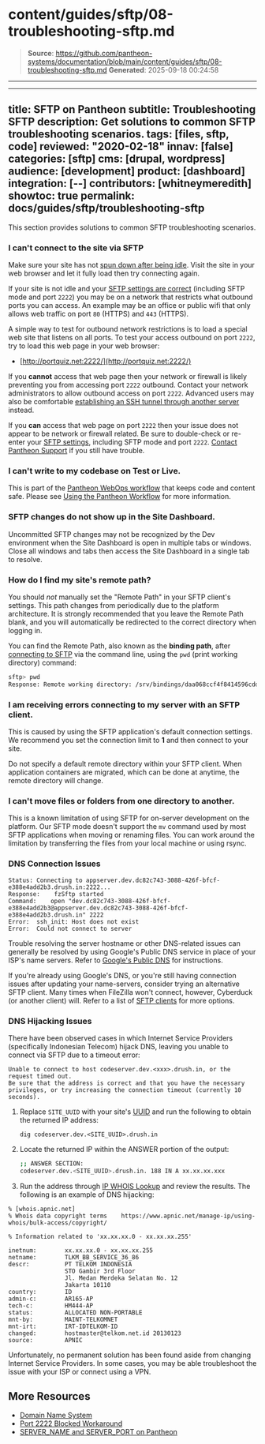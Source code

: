 # content/guides/sftp/08-troubleshooting-sftp.md

> **Source**: https://github.com/pantheon-systems/documentation/blob/main/content/guides/sftp/08-troubleshooting-sftp.md
> **Generated**: 2025-09-18 00:24:58

---

---
title: SFTP on Pantheon
subtitle: Troubleshooting SFTP
description: Get solutions to common SFTP troubleshooting scenarios.
tags: [files, sftp, code]
reviewed: "2020-02-18"
innav: [false]
categories: [sftp]
cms: [drupal, wordpress]
audience: [development]
product: [dashboard]
integration: [--]
contributors: [whitneymeredith]
showtoc: true
permalink: docs/guides/sftp/troubleshooting-sftp
---

This section provides solutions to common SFTP troubleshooting scenarios.

### I can't connect to the site via SFTP

Make sure your site has not [spun down after being idle](/application-containers/#idle-containers). Visit the site in your web browser and let it fully load then try connecting again.

If your site is not idle and your [SFTP settings are correct](/guides/sftp/sftp-connection-info) (including SFTP mode and port `2222`) you may be on a network that restricts what outbound ports you can access. An example may be an office or public wifi that only allows web traffic on port `80` (HTTPS)  and `443` (HTTPS).

A simple way to test for outbound network restrictions is to load a special web site that listens on all ports. To test your access outbound on port `2222`, try to load this web page in your web browser:

- [http://portquiz.net:2222/](http://portquiz.net:2222/)

If you **cannot** access that web page then your network or firewall is likely preventing you from accessing port `2222` outbound. Contact your network administrators to allow outbound access on port `2222`. Advanced users may also be comfortable [establishing an SSH tunnel through another server](/guides/sftp/port-2222) instead.

If you **can** access that web page on port `2222` then your issue does not appear to be network or firewall related. Be sure to double-check or re-enter your [SFTP settings](/guides/sftp/sftp-connection-info), including SFTP mode and port `2222`. [Contact Pantheon Support](/guides/support/contact-support/) if you still have trouble.

### I can't write to my codebase on Test or Live.

This is part of the [Pantheon WebOps workflow](/pantheon-workflow) that keeps code and content safe. Please see [Using the Pantheon Workflow](/pantheon-workflow#understanding-write-permissions-in-test-and-live) for more information.

### SFTP changes do not show up in the Site Dashboard.

Uncommitted SFTP changes may not be recognized by the Dev environment when the Site Dashboard is open in multiple tabs or windows. Close all windows and tabs then access the Site Dashboard in a single tab to resolve.

### How do I find my site's remote path?

<Alert title="Note" type="info">

You should *not* manually set the "Remote Path" in your SFTP client's settings. This path changes from periodically due to the platform architecture. It is strongly recommended that you leave the Remote Path blank, and you will automatically be redirected to the correct directory when logging in.

</Alert>

You can find the Remote Path, also known as the **binding path**, after [connecting to SFTP](#sftp-connection-information) via the command line, using the `pwd` (print working directory) command:

```bash
sftp> pwd
Response: Remote working directory: /srv/bindings/daa068ccf4f8414596cddf5xxxxx
```

### I am receiving errors connecting to my server with an SFTP client.

This is caused by using the SFTP application's default connection settings. We recommend you set the connection limit to **1** and then connect to your site.

Do not specify a default remote directory within your SFTP client. When application containers are migrated, which can be done at anytime, the remote directory will change.

### I can't move files or folders from one directory to another.

This is a known limitation of using SFTP for on-server development on the platform. Our SFTP mode doesn't support the `mv` command used by most SFTP applications when moving or renaming files. You can work around the limitation by transferring the files from your local machine or using rsync.

### DNS Connection Issues

```none
Status: Connecting to appserver.dev.dc82c743-3088-426f-bfcf-e388e4add2b3.drush.in:2222...
Response:    fzSftp started
Command:    open "dev.dc82c743-3088-426f-bfcf-e388e4add2b3@appserver.dev.dc82c743-3088-426f-bfcf-e388e4add2b3.drush.in" 2222
Error:  ssh_init: Host does not exist
Error:  Could not connect to server
```

Trouble resolving the server hostname or other DNS-related issues can generally be resolved by using Google's Public DNS service in place of your ISP's name servers. Refer to [Google's Public DNS](https://developers.google.com/speed/public-dns/) for instructions.

If you're already using Google's DNS, or you're still having connection issues after updating your name-servers, consider trying an alternative SFTP client. Many times when FileZilla won't connect, however, Cyberduck (or another client) will. Refer to a list of [SFTP clients](https://en.wikipedia.org/wiki/Comparison_of_FTP_client_software) for more options.

### DNS Hijacking Issues

There have been observed cases in which Internet Service Providers (specifically Indonesian Telecom) hijack DNS, leaving you unable to connect via SFTP due to a timeout error:

```none
Unable to connect to host codeserver.dev.<xxx>.drush.in, or the request timed out.
Be sure that the address is correct and that you have the necessary privileges, or try increasing the connection timeout (currently 10 seconds).
```

1. Replace `SITE_UUID` with your site's [UUID](/guides/account-mgmt/workspace-sites-teams/sites#retrieve-the-site-uuis) and run the following to obtain the returned IP address:

    ```bash{promptUser: user}
    dig codeserver.dev.<SITE_UUID>.drush.in
    ```

1. Locate the returned IP within the ANSWER portion of the output:

    ```bash
    ;; ANSWER SECTION:
    codeserver.dev.<SITE_UUID>.drush.in. 188 IN A xx.xx.xx.xxx
    ```

1. Run the address through [IP WHOIS Lookup](https://www.whatismyip.com/ip-whois-lookup/) and review the results. The following is an example of DNS hijacking:

```none
% [whois.apnic.net]
% Whois data copyright terms    https://www.apnic.net/manage-ip/using-whois/bulk-access/copyright/

% Information related to 'xx.xx.xx.0 - xx.xx.xx.255'

inetnum:        xx.xx.xx.0 - xx.xx.xx.255
netname:        TLKM_BB_SERVICE_36_86
descr:          PT TELKOM INDONESIA
                STO Gambir 3rd Floor
                Jl. Medan Merdeka Selatan No. 12
                Jakarta 10110
country:        ID
admin-c:        AR165-AP
tech-c:         HM444-AP
status:         ALLOCATED NON-PORTABLE
mnt-by:         MAINT-TELKOMNET
mnt-irt:        IRT-IDTELKOM-ID
changed:        hostmaster@telkom.net.id 20130123
source:         APNIC
```

Unfortunately, no permanent solution has been found aside from changing Internet Service Providers. In some cases, you may be able troubleshoot the issue with your ISP or connect using a VPN.

## More Resources

- [Domain Name System](/guides/domains/dns)
- [Port 2222 Blocked Workaround](/guides/sftp/port-2222)
- [SERVER_NAME and SERVER_PORT on Pantheon](/server_name-and-server_port)
